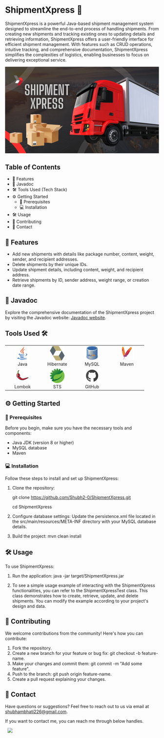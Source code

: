 # ShipmentXpress :truck:

ShipmentXpress is a powerful Java-based shipment management system designed to streamline the end-to-end process of handling shipments. From creating new shipments and tracking existing ones to updating details and retrieving information, ShipmentXpress offers a user-friendly interface for efficient shipment management. With features such as CRUD operations, intuitive tracking, and comprehensive documentation, ShipmentXpress simplifies the complexities of logistics, enabling businesses to focus on delivering exceptional service.


![ShipmentXpress Logo](images/poster.png)


## Table of Contents

- :rocket: Features
- :book: Javadoc
- 🛠️ Tools Used (Tech Stack)
- :gear: Getting Started
  - :wrench: Prerequisites
  - :computer: Installation
- :hammer_and_wrench: Usage
- :raised_hands: Contributing
- :email: Contact

## :rocket: Features

- Add new shipments with details like package number, content, weight, sender, and recipient addresses.
- Delete shipments by their unique IDs.
- Update shipment details, including content, weight, and recipient address.
- Retrieve shipments by ID, sender address, weight range, or creation date range.

## :book: Javadoc

Explore the comprehensive documentation of the ShipmentXpress project by visiting the Javadoc website: [Javadoc website](https://shipmentxpress.netlify.app/).

## Tools Used 🛠️

<table align="center">
  <tr>
    <td align="center" width="100">
      <img src="images/java.png" width="48" height="48" alt="Java" /><br>
      Java
    </td>
    <td align="center" width="100">
      <img src="images/hibernate.png" width="48" height="48" alt="hibernate" /><br>
      Hibernate
    </td>
    <td align="center" width="100">
      <img src="images/mysql.png" width="48" height="48" alt="mysql" /><br>
      MySQL
    </td>
     <td align="center" width="100">
      <img src="images/maven.png" width="48" height="48" alt="maven" /><br>
      Maven
    </td>
  </tr>
  <tr>
    <td align="center" width="100">
      <img src="images/lambok.png" width="48" height="48" alt="Lombok" /><br>
      Lombok
    </td>
    <td align="center" width="100">
      <img src="images/spring.png" width="48" height="48" alt="Eclipse" /><br>
      STS
    </td>
    <td align="center" width="100">
      <img src="images/github.png" width="48" height="48" alt="GitHub" /><br>
      GitHub
    </td>
  </tr>
</table>

## :gear: Getting Started

### :wrench: Prerequisites

Before you begin, make sure you have the necessary tools and components:

- Java JDK (version 8 or higher)
- MySQL database
- Maven

### :computer: Installation

Follow these steps to install and set up ShipmentXpress:

1. Clone the repository:

   git clone https://github.com/Shubh2-0/ShipmentXpress.git
   
   cd ShipmentXpress

2. Configure database settings:
   Update the persistence.xml file located in the src/main/resources/META-INF directory with your MySQL database details.

3. Build the project:
   mvn clean install

## :hammer_and_wrench: Usage

To use ShipmentXpress:

1. Run the application:
   java -jar target/ShipmentXpress.jar

2. To see a simple usage example of interacting with the ShipmentXpress functionalities, you can refer to the ShipmentXpressTest class. This class demonstrates how to create, retrieve, update, and delete shipments. You can modify the example according to your project's design and data.


## :raised_hands: Contributing

We welcome contributions from the community! Here's how you can contribute:

1. Fork the repository.
2. Create a new branch for your feature or bug fix: git checkout -b feature-name.
3. Make your changes and commit them: git commit -m "Add some feature".
4. Push to the branch: git push origin feature-name.
5. Create a pull request explaining your changes.

## :email: Contact 

Have questions or suggestions? Feel free to reach out to us via email at shubhambhati226@gmail.com.

If you want to contact me, you can reach me through below handles.

&nbsp;&nbsp;<a href="https://www.linkedin.com/in/shubham-bhati-787319213/"><img src="https://www.felberpr.com/wp-content/uploads/linkedin-logo.png" width="30"></img></a>



